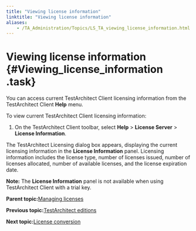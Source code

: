 ```yaml
--- 
title: "Viewing license information"
linktitle: "Viewing license information"
aliases: 
    - /TA_Administration/Topics/LS_TA_viewing_license_information.html
---
```

# Viewing license information {#Viewing_license_information .task}

You can access current TestArchitect Client licensing information from the TestArchitect Client **Help** menu.

To view current TestArchitect Client licensing information:

1.  On the TestArchitect Client toolbar, select **Help** \> **License Server** \> **License Information**.


The TestArchitect Licensing dialog box appears, displaying the current licensing information in the **License Information** panel. Licensing information includes the license type, number of licenses issued, number of licenses allocated, number of available licenses, and the license expiration date.

**Note:** The **License Information** panel is not available when using TestArchitect Client with a trial key.

**Parent topic:**[Managing licenses](../../TA_Administration/Topics/LS_TA_managing_licenses.html)

**Previous topic:**[TestArchitect editions](../../TA_Administration/Topics/TA_Editions.html)

**Next topic:**[License conversion](../../TA_Administration/Topics/LS_TA_license_conversion.html)

